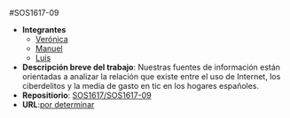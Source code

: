 #SOS1617-09

- **Integrantes**
  - [Verónica](https://github.com/kkdekiki)
  - [Manuel](https://github.com/mjtr)
  - [Luis](https://github.com/lpontegc)
- **Descripción breve del trabajo**: Nuestras fuentes de información están orientadas a analizar la relación que existe entre el uso de Internet, 
los ciberdelitos y la media de gasto en tic en los hogares españoles.
- **Repositiorio**: [SOS1617/SOS1617-09](https://github.com/SOS1617/SOS1617-09)
- **URL**:[por determinar](#)
